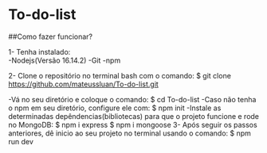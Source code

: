 # To-do-list

##Como fazer funcionar?

1- Tenha instalado:  
  -Nodejs(Versão 16.14.2) 
  -Git 
  -npm

2- Clone o repositório no terminal bash com o comando: $ git clone https://github.com/mateussluan/To-do-list.git

-Vá no seu diretório e coloque o comando: 
  $ cd To-do-list
-Caso não tenha o npm em seu diretório, configure ele com: 
  $ npm init
-Instale as determinadas depêndencias(bibliotecas) para que o projeto funcione e rode no MongoDB: 
  $ npm i express
  $ npm i mongoose
3- Após seguir os passos anteriores, dê inicio ao seu projeto no terminal usando o comando: 
  $ npm run dev
